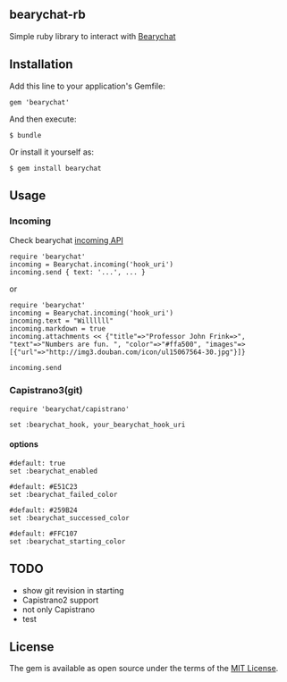 ## bearychat-rb

Simple ruby library to interact with [Bearychat](https://bearychat.com/)

## Installation

Add this line to your application's Gemfile:

```
gem 'bearychat'
```

And then execute:

    $ bundle

Or install it yourself as:

    $ gem install bearychat

## Usage

### Incoming

Check bearychat [incoming API](https://github.com/bearyinnovative/bearychat-tutorial/blob/master/robots/incoming.md)

```
require 'bearychat'
incoming = Bearychat.incoming('hook_uri')
incoming.send { text: '...', ... }
```

or

```
require 'bearychat'
incoming = Bearychat.incoming('hook_uri')
incoming.text = "Willllll"
incoming.markdown = true
incoming.attachments << {"title"=>"Professor John Frink=>", "text"=>"Numbers are fun. ", "color"=>"#ffa500", "images"=>[{"url"=>"http://img3.douban.com/icon/ul15067564-30.jpg"}]}

incoming.send
```

### Capistrano3(git)

```
require 'bearychat/capistrano'

set :bearychat_hook, your_bearychat_hook_uri
```

#### options
```
#default: true
set :bearychat_enabled

#default: #E51C23
set :bearychat_failed_color

#default: #259B24
set :bearychat_successed_color

#default: #FFC107
set :bearychat_starting_color
```

## TODO

* show git revision in starting
* Capistrano2 support
* not only Capistrano
* test


## License

The gem is available as open source under the terms of the [MIT License](http://opensource.org/licenses/MIT).
